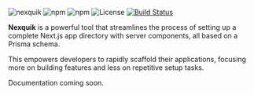 ![nexquik](https://github.com/bcanfield/nexquik/assets/12603953/611be768-106f-47b2-a94f-688f80f75132)
![npm](https://img.shields.io/npm/v/nexquik?style=flat-square&color=07198b)
![npm](https://img.shields.io/npm/dt/nexquik?style=flat-square&color=07198b)
![License](https://img.shields.io/badge/License-Apache%202.0-blue?style=flat-square&color=07198b)
[![Build Status](https://img.shields.io/endpoint.svg?url=https%3A%2F%2Factions-badge.atrox.dev%2Fbcanfield%2Fnexquik%2Fbadge%3Fref%3Dmain&style=flat-square)](https://actions-badge.atrox.dev/bcanfield/nexquik/goto?ref=main)


**Nexquik** is a powerful tool that streamlines the process of setting up a complete Next.js app directory with server components, all based on a Prisma schema. 

This empowers developers to rapidly scaffold their applications, focusing more on building features and less on repetitive setup tasks.


Documentation coming soon.
